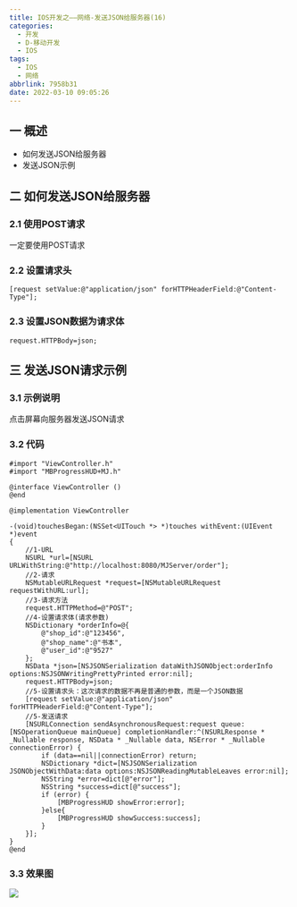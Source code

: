 ```yaml
---
title: IOS开发之——网络-发送JSON给服务器(16)
categories:
  - 开发
  - D-移动开发
  - IOS
tags:
  - IOS
  - 网络
abbrlink: 7958b31
date: 2022-03-10 09:05:26
---
```

## 一 概述

* 如何发送JSON给服务器
* 发送JSON示例

<!--more-->

## 二 如何发送JSON给服务器

### 2.1 使用POST请求

一定要使用POST请求

### 2.2 设置请求头

```
[request setValue:@"application/json" forHTTPHeaderField:@"Content-Type"];
```

### 2.3 设置JSON数据为请求体

```
request.HTTPBody=json;
```

## 三 发送JSON请求示例

### 3.1 示例说明

点击屏幕向服务器发送JSON请求

### 3.2 代码

```
#import "ViewController.h"
#import "MBProgressHUD+MJ.h"

@interface ViewController ()
@end

@implementation ViewController

-(void)touchesBegan:(NSSet<UITouch *> *)touches withEvent:(UIEvent *)event
{
    //1-URL
    NSURL *url=[NSURL URLWithString:@"http://localhost:8080/MJServer/order"];
    //2-请求
    NSMutableURLRequest *request=[NSMutableURLRequest requestWithURL:url];
    //3-请求方法
    request.HTTPMethod=@"POST";
    //4-设置请求体(请求参数)
    NSDictionary *orderInfo=@{
        @"shop_id":@"123456",
        @"shop_name":@"书本",
        @"user_id":@"9527"
    };
    NSData *json=[NSJSONSerialization dataWithJSONObject:orderInfo options:NSJSONWritingPrettyPrinted error:nil];
    request.HTTPBody=json;
    //5-设置请求头：这次请求的数据不再是普通的参数，而是一个JSON数据
    [request setValue:@"application/json" forHTTPHeaderField:@"Content-Type"];
    //5-发送请求
    [NSURLConnection sendAsynchronousRequest:request queue:[NSOperationQueue mainQueue] completionHandler:^(NSURLResponse * _Nullable response, NSData * _Nullable data, NSError * _Nullable connectionError) {
        if (data==nil||connectionError) return;
        NSDictionary *dict=[NSJSONSerialization JSONObjectWithData:data options:NSJSONReadingMutableLeaves error:nil];
        NSString *error=dict[@"error"];
        NSString *success=dict[@"success"];
        if (error) {
            [MBProgressHUD showError:error];
        }else{
            [MBProgressHUD showSuccess:success];
        }
    }];
}
@end
```

### 3.3 效果图

![][1]



[1]:https://jsd.onmicrosoft.cn/gh/PGzxc/CDN/blog-ios/ios-http-send-json-service.gif